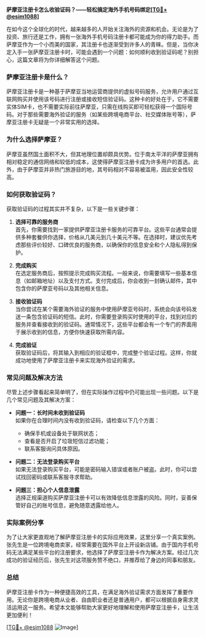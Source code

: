 **萨摩亚注册卡怎么收验证码？——轻松搞定海外手机号码绑定[[TG💪+ @esim1088](https://t.me/s/esim1088)]**

在如今这个全球化的时代，越来越多的人开始关注海外的资源和机会。无论是为了投资、旅行还是工作，拥有一张海外手机号码注册卡都可能成为你的得力助手。而萨摩亚作为一个小而美的国家，其注册卡也逐渐受到许多人的青睐。但是，当你决定入手一张萨摩亚注册卡时，可能会遇到一个问题：如何顺利收到验证码呢？别担心，这篇文章将为你详细解答这个问题。

### 萨摩亚注册卡是什么？

萨摩亚注册卡是一种基于萨摩亚当地运营商提供的虚拟号码服务，允许用户通过互联网购买并使用该号码进行注册或接收短信验证码。这种卡的好处在于，它不需要实体SIM卡，也不需要实际前往萨摩亚，只需在线购买即可轻松获得一个国际号码。对于那些需要海外验证的服务（如某些跨境电商平台、社交媒体账号等），萨摩亚注册卡无疑是一个非常实用的选择。

### 为什么选择萨摩亚？

萨摩亚虽然国土面积不大，但其地理位置却颇具优势。位于南太平洋的萨摩亚拥有相对稳定的通信网络和较低的成本，这使得萨摩亚注册卡成为许多用户的首选。此外，由于萨摩亚并非热门旅游目的地，其号码相对不容易被滥用，因此安全性较高。

### 如何获取验证码？

获取验证码的过程其实并不复杂，以下是一些关键步骤：

1. **选择可靠的服务商**  
   首先，你需要找到一家提供萨摩亚注册卡服务的可靠平台。这些平台通常会提供多种套餐供你选择，价格从几美元到几十美元不等。在选择时，建议优先考虑那些评价较好、口碑优良的服务商，以确保你的信息安全和个人隐私得到保护。

2. **完成购买**  
   在选定服务商后，按照提示完成购买流程。一般来说，你需要填写一些基本信息（如邮箱地址）以及支付方式。支付完成后，你会收到一封确认邮件，其中包含你的萨摩亚号码以及其他相关信息。

3. **接收验证码**  
   当你尝试在某个需要海外验证的服务中使用萨摩亚号码时，系统会向该号码发送一条包含验证码的短信。此时，你需要登录购买时使用的平台，找到对应的服务并查看接收到的验证码。通常情况下，这些平台都会有一个专门的界面用于展示收到的信息，方便你快速获取所需内容。

4. **完成验证**  
   获取验证码后，将其输入到相应的验证框中，完成整个验证过程。这样，你就成功地使用了萨摩亚注册卡来实现海外验证的需求。

### 常见问题及解决方法

尽管上述步骤看起来简单明了，但在实际操作过程中仍可能出现一些问题。以下是几个常见问题及其解决方案：

- **问题一：长时间未收到验证码**  
  如果你在合理时间内没有收到验证码，请检查以下几个方面：
  - 确保手机或设备处于联网状态；
  - 查看是否开启了垃圾短信过滤功能；
  - 联系客服询问具体原因。

- **问题二：无法登录购买平台**  
  如果无法登录购买平台，可能是密码输入错误或者账户被盗。此时，你可以尝试找回密码或联系客服寻求帮助。

- **问题三：担心个人信息泄露**  
  选择正规渠道购买萨摩亚注册卡可以有效降低信息泄露的风险。同时，妥善保管好自己的账号信息，避免随意透露给他人。

### 实际案例分享

为了让大家更直观地了解萨摩亚注册卡的实际应用效果，这里分享一个真实案例。张先生是一位跨境电商卖家，经常需要在国外平台上开设新店铺。由于国内手机号码无法满足某些平台的注册要求，他选择了萨摩亚注册卡作为解决方案。经过几次成功的验证经历后，张先生对这项服务赞不绝口，并推荐给了身边的同事和朋友。

### 总结

萨摩亚注册卡作为一种便捷高效的工具，在满足海外验证需求方面发挥了重要作用。无论你是跨境电商从业者、自由职业者还是普通用户，都可以根据自身需求灵活运用这一服务。希望本文能够帮助大家更好地理解和使用萨摩亚注册卡，让生活更加便利！

[[TG💪+ @esim1088](https://t.me/s/esim1088) ![Image](https://i.postimg.cc/4NQfJmqS/Snipaste-2025-05-13-00-14-12.png)]